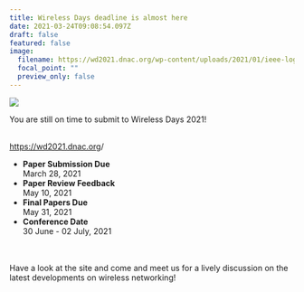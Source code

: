 ```yaml
---
title: Wireless Days deadline is almost here
date: 2021-03-24T09:08:54.097Z
draft: false
featured: false
image:
  filename: https://wd2021.dnac.org/wp-content/uploads/2021/01/ieee-logo.gif
  focal_point: ""
  preview_only: false
---
```



![](https://wd2021.dnac.org/wp-content/uploads/2020/09/cropped-eiffel-tower-2000717_1920.jpg)

You are still on time to submit to Wireless Days 2021!

\
<https://wd2021.dnac.org>/

* **Paper Submission Due**\
  March 28, 2021
* **Paper Review Feedback**\
  May 10, 2021
* **Final Papers Due**\
  May 31, 2021
* **Conference Date**\
  30 June - 02 July, 2021

\
\
Have a look at the site and come and meet us for a lively discussion on the latest developments on wireless networking!